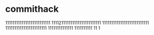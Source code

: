 # commithack
1111111111111111111111111
111121111111111111111111111
11111111111111111111111111
11111111111111111111111
11111111111111
1111111111
11
1
